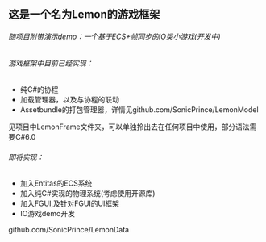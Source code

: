 ## 这是一个名为Lemon的游戏框架

###### 随项目附带演示demo：一个基于ECS+帧同步的IO类小游戏(开发中)

###### 游戏框架中目前已经实现：

- 纯C#的协程
- 加载管理器，以及与协程的联动
- Assetbundle的打包管理器，详情见github.com/SonicPrince/LemonModel

见项目中LemonFrame文件夹，可以单独拎出去在任何项目中使用，部分语法需要C#6.0

###### 即将实现：

- 加入Entitas的ECS系统
- 加入纯C#实现的物理系统(考虑使用开源库)
- 加入FGUI,及针对FGUI的UI框架
- IO游戏demo开发


github.com/SonicPrince/LemonData
